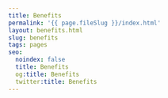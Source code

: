 ```yaml
---
title: Benefits
permalink: '{{ page.fileSlug }}/index.html'
layout: benefits.html
slug: benefits
tags: pages
seo:
  noindex: false
  title: Benefits
  og:title: Benefits
  twitter:title: Benefits
---
```



